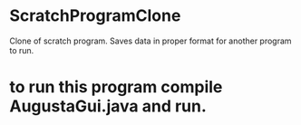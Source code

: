 # ScratchProgramClone
Clone of scratch program. Saves data in proper format for another program to run.
# to run this program compile AugustaGui.java and run.
